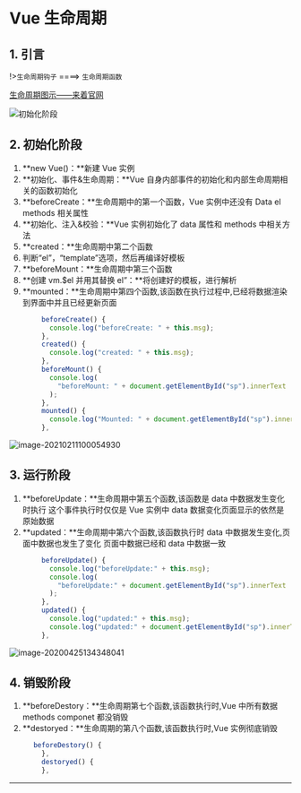 # Vue 生命周期

## 1. 引言

!>`生命周期钩子` ====> `生命周期函数`

[生命周期图示——来着官网](https://cn.vuejs.org/v2/guide/instance.html#%E7%94%9F%E5%91%BD%E5%91%A8%E6%9C%9F%E5%9B%BE%E7%A4%BA)

![初始化阶段](media/Vue生命周期.assets/生命周期图示.png)

## 2. 初始化阶段

1. **new Vue()：**新建 Vue 实例
2. **初始化、事件&生命周期：**Vue 自身内部事件的初始化和内部生命周期相关的函数初始化
3. **beforeCreate：**生命周期中的第一个函数，Vue 实例中还没有 Data el methods 相关属性
4. **初始化、注入&校验：**Vue 实例初始化了 data 属性和 methods 中相关方法
5. **created：**生命周期中第二个函数
6. 判断“el”，“template”选项，然后再编译好模板
7. **beforeMount：**生命周期中第三个函数
8. **创建 vm.$el 并用其替换 el”：**将创建好的模板，进行解析
9. **mounted：**生命周期中第四个函数,该函数在执行过程中,已经将数据渲染到界面中并且已经更新页面

```js
		beforeCreate() {
          console.log("beforeCreate: " + this.msg);
        },
        created() {
          console.log("created: " + this.msg);
        },
        beforeMount() {
          console.log(
            "beforeMount: " + document.getElementById("sp").innerText
          );
        },
        mounted() {
          console.log("Mounted: " + document.getElementById("sp").innerText);
        },
```

![image-20210211100054930](media/Vue生命周期.assets/image-20210211100054930.png)

## 3. 运行阶段

1. **beforeUpdate：**生命周期中第五个函数,该函数是 data 中数据发生变化时执行 这个事件执行时仅仅是 Vue 实例中 data 数据变化页面显示的依然是原始数据
2. **updated：**生命周期中第六个函数,该函数执行时 data 中数据发生变化,页面中数据也发生了变化 页面中数据已经和 data 中数据一致

```js
  		beforeUpdate() {
          console.log("beforeUpdate:" + this.msg);
          console.log(
            "beforeUpdate:" + document.getElementById("sp").innerText
          );
        },
        updated() {
          console.log("updated:" + this.msg);
          console.log("updated:" + document.getElementById("sp").innerText);
        },
```

![image-20200425134348041](media/Vue生命周期.assets/image-20200425134348041.png)

## 4. 销毁阶段

1. **beforeDestory：**生命周期第七个函数,该函数执行时,Vue 中所有数据 methods componet 都没销毁
2. **destoryed：**生命周期的第八个函数,该函数执行时,Vue 实例彻底销毁

```js
  	  beforeDestory() {
        },
        destoryed() {
        },
```

---

